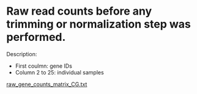 # Raw read counts before any trimming or normalization step was performed. 
Description:

- First coulmn: gene IDs
- Column 2 to 25: individual samples

[raw_gene_counts_matrix_CG.txt](https://github.com/aglaszuk/Polygenic_Adaptation_Heliosperma/files/7104991/raw_gene_counts_matrix_CG.txt)
